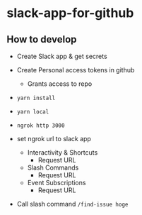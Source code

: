 # slack-app-for-github

## How to develop

- Create Slack app & get secrets

- Create Personal access tokens in github
  - Grants access to repo

- `yarn install`

- `yarn local`

- `ngrok http 3000`

- set ngrok url to slack app 
    - Interactivity & Shortcuts
      - Request URL
    - Slash Commands
      - Request URL
    - Event Subscriptions
      - Request URL

- Call slash command `/find-issue hoge`
